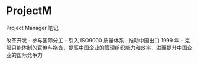 # ProjectM
Project Manager 笔记

改革开发 - 参与国际分工 - 引入 ISO9000 质量体系 , 推动中国出口
1999 年 - 克服只能体制的官僚与拖沓，提高中国企业的管理组织能力和效率，进而提升中国企业的国际竞争力
